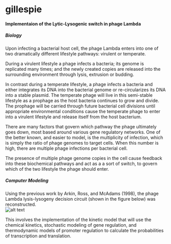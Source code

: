 # gillespie
#### Implementaion of the Lytic-Lysogenic switch in phage Lambda

##### Biology

Upon infecting a bacterial host cell, the phage Lambda enters into one of two dramatically different lifestyle pathways: virulent or temperate. 

During a virulent lifestyle a phage infects a bacteria; its genome is replicated many times; and the newly created copies are released into the surrounding environment through lysis, extrusion or budding. 

In contrast during a temperate lifestyle, a phage infects a bacteria and either integrates its DNA into the bacterial genome or re-circularizes its DNA into a stable plasmid. The temperate phage will live in this semi-stable lifestyle as a prophage as the host bacteria continues to grow and divide. The prophage will be carried through future bacterial cell divisions until appropriate environmental conditions cause the temperate phage to enter into a virulent lifestyle and release itself from the host bacterium.  

There are many factors that govern which pathway the phage ultimately goes down, most based around various gene regulatory networks.  One of the better known, and easier to model, is the multiplicity of infection, which is simply the ratio of phage genomes to target cells.  When this number is high, there are multiple phage infections per bacterial cell.  

The presence of multiple phage genome copies in the cell cause feedback into these biochemical pathways and act as a a sort of switch, to govern which of the two lifestyle the phage should enter.

##### Computer Modeling
Using the previous work by Arkin, Ross, and McAdams (1998), the phage Lambda lysis-lysogeny decision circuit (shown in the figure below) was reconstructed.  
![alt text](http://www.genetics.org/content/genetics/149/4/1633/F1.large.jpg)

This involves the implementation of the kinetic model that will use the chemical kinetics, stochastic modeling of gene regulation, and thermodynamic models of promoter regulation to calculate the probabilities of transcription and translation.
